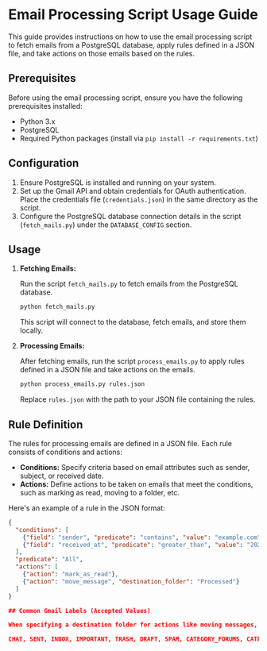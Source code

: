 # Email Processing Script Usage Guide

This guide provides instructions on how to use the email processing script to fetch emails from a PostgreSQL database, apply rules defined in a JSON file, and take actions on those emails based on the rules.

## Prerequisites

Before using the email processing script, ensure you have the following prerequisites installed:

- Python 3.x
- PostgreSQL
- Required Python packages (install via `pip install -r requirements.txt`)

## Configuration

1. Ensure PostgreSQL is installed and running on your system.
2. Set up the Gmail API and obtain credentials for OAuth authentication. Place the credentials file (`credentials.json`) in the same directory as the script.
3. Configure the PostgreSQL database connection details in the script (`fetch_mails.py`) under the `DATABASE_CONFIG` section.

## Usage

1. **Fetching Emails:**

    Run the script `fetch_mails.py` to fetch emails from the PostgreSQL database.

    ```bash
    python fetch_mails.py
    ```

    This script will connect to the database, fetch emails, and store them locally.

2. **Processing Emails:**

    After fetching emails, run the script `process_emails.py` to apply rules defined in a JSON file and take actions on the emails.

    ```bash
    python process_emails.py rules.json
    ```

    Replace `rules.json` with the path to your JSON file containing the rules.

## Rule Definition

The rules for processing emails are defined in a JSON file. Each rule consists of conditions and actions:

- **Conditions:** Specify criteria based on email attributes such as sender, subject, or received date.
- **Actions:** Define actions to be taken on emails that meet the conditions, such as marking as read, moving to a folder, etc.

Here's an example of a rule in the JSON format:

```json
{
  "conditions": [
    {"field": "sender", "predicate": "contains", "value": "example.com"},
    {"field": "received_at", "predicate": "greater_than", "value": "2023-01-01"}
  ],
  "predicate": "All",
  "actions": [
    {"action": "mark_as_read"},
    {"action": "move_message", "destination_folder": "Processed"}
  ]
}

## Common Gmail Labels (Accepted Values)

When specifying a destination folder for actions like moving messages, you can use the following commonly accepted values:

CHAT, SENT, INBOX, IMPORTANT, TRASH, DRAFT, SPAM, CATEGORY_FORUMS, CATEGORY_UPDATES, CATEGORY_PERSONAL, CATEGORY_PROMOTIONS, CATEGORY_SOCIAL, STARRED, UNREAD, Personal, Receipts, Work, Junk, Documents, Unwanted
